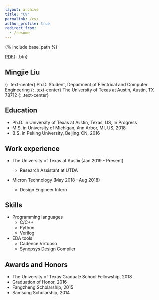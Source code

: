 ```yaml
---
layout: archive
title: "CV"
permalink: /cv/
author_profile: true
redirect_from:
  - /resume
---
```


{% include base_path %}

[PDF](/files/cv.pdf){: .btn}

## Mingjie Liu
{: .text-center}
Ph.D. Student,  Department of Electrical and Computer Engineering
{: .text-center}
The University of Texas at Austin,  Austin, TX 78712
{: .text-center}

Education
------
* Ph.D. in University of Texas at Austin, Texas, US, In Progress
* M.S. in University of Michigan, Ann Arbor, MI, US, 2018
* B.S. in Peking University, Beijing, CN, 2016


Work experience
------
* The University of Texas at Austin (Jan 2019 - Present) 
  * Research Assistant at UTDA

* Micron Technology (May 2018 - Aug 2018) 
  * Design Engineer Intern



Skills
------
* Programming languages
  * C/C++ 
  * Python 
  * Verilog 
* EDA tools
  * Cadence Virtuoso 
  * Synopsys Design Compiler
  

Awards and Honors
------
* The University of Texas Graduate School Fellowship, 2018
* Graduation of Honor, 2016
* Fangzheng Scholarship, 2015
* Samsung Scholarship, 2014

